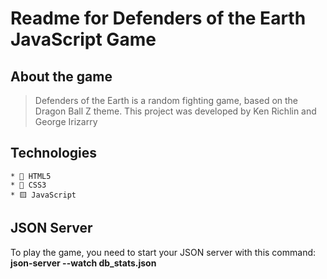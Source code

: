 # Readme for Defenders of the Earth JavaScript Game

## About the game

> Defenders of the Earth is a random fighting game, based on the Dragon Ball Z theme.
> This project was developed by Ken Richlin and George Irizarry

## Technologies

    * 📄 HTML5
    * 🌈 CSS3
    * 🟨 JavaScript

## JSON Server

To play the game, you need to start your JSON server with this command: **json-server --watch db_stats.json**